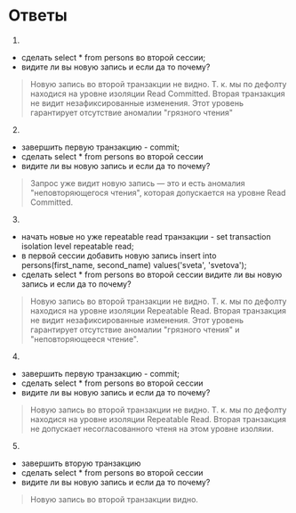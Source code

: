 # Ответы

1. 
+ сделать select * from persons во второй сессии;
+ видите ли вы новую запись и если да то почему?

>Новую запись во второй транзакции не видно. Т. к. мы по дефолту находися на уровне изоляции Read Committed. Вторая транзакция не видит незафиксированные изменения. Этот уровень гарантирует отсутствие аномалии "грязного чтения"

2. 
+ завершить первую транзакцию - commit; 
+ сделать select * from persons во второй сессии
+ видите ли вы новую запись и если да то почему?

>Запрос уже видит новую запись — это и есть аномалия "неповторяющегося
чтения", которая допускается на уровне Read Committed.

3. 
+ начать новые но уже repeatable read транзакции - set transaction isolation level repeatable read;
+ в первой сессии добавить новую запись insert into persons(first_name, second_name) values('sveta', 'svetova');
+ сделать select * from persons во второй сессии видите ли вы новую запись и если да то почему?

> Новую запись во второй транзакции не видно. Т. к. мы по дефолту находися на уровне изоляции Repeatable Read.  Вторая транзакция не видит незафиксированные изменения. Этот уровень гарантирует отсутствие аномалии "грязного чтения" и "неповторяющееся чтение".


4. 
+ завершить первую транзакцию - commit;
+ сделать select * from persons во второй сессии
+ видите ли вы новую запись и если да то почему?
>Новую запись во второй транзакции не видно. Т. к. мы по дефолту находися на уровне изоляции Repeatable Read.  Вторая транзакция не допускает несогласованного чтеня на этом уровне изоляии. 


5.
+ завершить вторую транзакцию
+ сделать select * from persons во второй сессии
+ видите ли вы новую запись и если да то почему?

> Новую запись во второй транзакции видно. 



